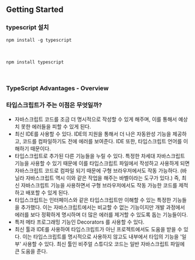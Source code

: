 ## Getting Started

### typescript 설치

```md
npm install -g typescript
```

</br>

```md
npm install typescript
```

</br>

### TypeScript Advantages - Overview

### 타입스크립트가 주는 이점은 무엇일까?

- 자바스크립트 코드를 조금 더 명시적으로 작성할 수 있게 해주며, 이를 통해서 예상치 못한 에러들을 피할 수 있게 된다.
- 최신 IDE를 사용할 수 있다. IDE의 지원을 통해서 더 나은 자동완성 기능을 제공하고, 코드를 컴파일하기도 전에 에러를 보여준다. IDE 또한, 타입스크립트 언어를 이해하기 때문이다.
- 타입스크립트로 추가된 다른 기능들을 누릴 수 있다. 특정한 차세대 자바스크립트 기능을 사용할 수 있기 때문에 이를 타입스크립트 파일에서 작성하고 사용하게 되면 자바스크립트 코드로 컴파일 되기 때문에 구형 브라우저에서도 작동 가능하다. (바닐라 자바스크립트 역시 이와 같은 작업을 해주는 바벨이라는 도구가 있다.) 즉, 최신 자바스크립트 기능을 사용하면서 구형 브라우저에서도 작동 가능한 코드를 제적하고 배포할 수 있게 된다.
- 타입스크립트는 인터페이스와 같은 타입스크립트만 이해할 수 있는 특정한 기능들을 추가했다. 이는 자바스크립트에서는 비교할 수 없는 기능이지만 개발 과정에서 에러를 보다 정확하게 명시하며 더 많은 에러를 제거할 수 있도록 돕는 기능들이다.
- 특저 메타 프로그래밍 기능인 Decorators 를 사용할 수 있다.
- 최신 툴과 IDE를 사용하여 타입스크립트가 아닌 프로젝트에서도 도움을 받을 수 있다. 이는 타입스크립트를 명시적으로 사용하지 않고도 내부에서 타입의 기능을 '일부' 사용할 수 있다. 최신 툴인 비주얼 스튜디오 코드는 일반 자바스크립트 파일에 큰 도움을 준다.

<br/>
